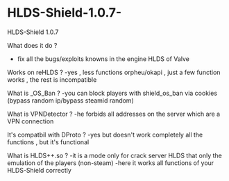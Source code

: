 # HLDS-Shield-1.0.7-
HLDS-Shield 1.0.7

What does it do ?

- fix all the bugs/exploits knowns in the engine HLDS of Valve

Works on reHLDS ?
-yes , less functions orpheu/okapi , just a few function works , the rest is incompatible

What is _OS_Ban ?
-you can block players with shield_os_ban <name> <reason> <time> via cookies (bypass random ip/bypass steamid random)

What is VPNDetector ?
-he forbids all addresses on the server which are a VPN connection
  
It's compatbil with DProto ?
-yes but doesn't work completely all the functions , but it's functional

What is HLDS++.so ?
-it is a mode only for crack server HLDS that only the emulation of the players (non-steam)
-here it works all functions of your HLDS-Shield correctly
